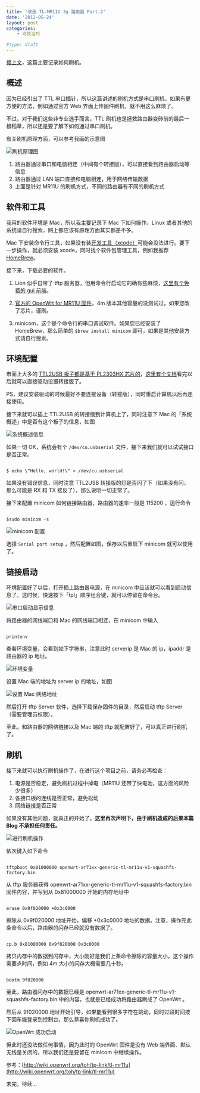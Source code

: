 ```yaml
---
title: '改造 TL-MR11U 3g 路由器 Part.2'
date: '2012-05-24'
layout: post
categories:
    - 奇技淫巧

#type: draft
---
```


[接上文]({{site.urls}}/posts/3087.html)，这篇主要记录如何刷机。

## 概述

因为已经引出了 TTL 串口插针，所以这篇讲述的刷机方式是串口刷机，如果有更方便的方法，例如通过官方 Web 界面上传固件刷机，就不用这么麻烦了。

不过，对于我们这些非专业选手而言，TTL 刷机也是拯救路由器变砖前的最后一根稻草，所以还是要了解下如何通过串口刷机。

有关刷机原理方面，可以参考我画的示意图

![刷机原理图](http://files.gracecode.com/2012_05_24/1337844010.png)

1. 路由器通过串口和电脑相连（中间有个转接版），可以直接看到路由器启动等信息
2. 路由器通过 LAN 端口直接和电脑相连，用于网络传输数据
3. 上面是针对 MR11U 的刷机方式，不同的路由器有不同的刷机方式


## 软件和工具

我用的软件环境是 Mac，所以我主要记录下 Mac 下如何操作。Linux 或者其他的系统请自行搜索，网上都应该有原理方面其实都差不多。

Mac 下安装命令行工具，如果没有装[开发工具（xcode）](https://developer.apple.com/xcode/)可能会没法进行。要下一步操作，就必须安装 xcode，同时找个软件包管理工具，例如我推荐 [HomeBrew](http://mxcl.github.com/homebrew/)。

接下来，下载必要的软件。

1. Lion 似乎自带了 tftp 服务器，但用命令行启动它的确有些麻烦，[这里有个免费的 gui 前端](http://www.macupdate.com/app/mac/11116/tftpserver)。

2. [官方的 OpenWrt for MR11U 固件](http://downloads.openwrt.org/snapshots/trunk/ar71xx/openwrt-ar71xx-generic-tl-mr11u-v1-squashfs-factory.bin)，4m 版本其他容量的没测试过，如果您改了芯片，谨刷。

3. minicom，这个是个命令行的串口调试软件。如果您已经安装了 HomeBrew，那么简单的 <code>$brew install minicom</code>  即可，如果是其他安装方式请自行搜索。


## 环境配置

市面上大多的 [TTL2USB 板子都是基于 PL2303HX 芯片的](http://goo.gl/0cEhf)，[这里有个文档](http://changux.co/osx-installer-to-pl2303-serial-usb-on-osx-lio)看完以后就可以直接驱动设置转接版了。

PS，建议安装驱动的时候最好不要连接设备（转接版），同时重启计算机以后再连接使用。

接下来就可以插上 TTL2USB 的转接版到计算机上了，同时注意下 Mac 的「系统概述」中是否有这个板子的信息，如图

![系统概述信息](http://files.gracecode.com/2012_05_24/1337844771.png)

如果一切 OK，系统会有个  <code>/dev/cu.usbserial</code> 文件，接下来我们就可以试试接口是否正常。

<code>
$ echo \"Hello, world!\" > /dev/cu.usbserial
</code>

如果没有错误信息，同时注意 TTL2USB 转接版的灯是否闪了下（如果没有闪，那么可能是 RX 和 TX 接反了），那么说明一切正常了。

接下来配置 minicom 如何链接路由器，路由器的速率一般是 115200 ，运行命令

<code>
$sudo minicom -s
</code>

![minicom 配置](http://files.gracecode.com/2012_05_24/1337844858.png)

选择 <code>Serial port setup</code> ，然后配置如图，保存以后重启下 minicom 就可以使用了。


## 链接启动

环境配置好了以后，打开插上路由器电源，在 minicom 中应该就可以看到启动信息了。这时候，快速按下「tpl」顺序组合键，就可以停留在命令台。

![串口启动显示信息](http://files.gracecode.com/2012_05_24/1337844950.png)

将路由器的网线端口和 Mac 的网线端口相连，在 minicom 中输入

<code>
printenv
</code>

查看环境变量，会看到如下字符串，注意此时 serverip 是 Mac 的 ip，ipaddr 是路由器的 ip 地址。

![环境变量](http://files.gracecode.com/2012_05_24/1337844979.png)

设置 Mac 端的地址为 server ip 的地址，如图

![设置 Mac 网络地址](http://files.gracecode.com/2012_05_24/1337844992.png)

然后打开 tftp Server 软件，选择下载保存固件的目录，然后启动 tftp Server （需要管理员权限）。

至此，和路由器的网络链接以及 Mac 端的 tftp 就配置好了，可以真正进行刷机了。 


## 刷机

接下来就可以执行刷机操作了，在进行这个项目之前，请务必再检查：

1. 电源是否稳定，避免刷机过程中掉电（MR11U 还带了快电池，这方面的风险少很多） 
2. 各接口板的连线是否正常，避免松动 
3. 网络链接是否正常

如果没有其他问题，就真正的开始了。**这里再次声明下，由于刷机造成的后果本篇 Blog 不承担任何责任。**

![进行刷机操作](http://files.gracecode.com/2012_05_24/1337845139.png)

依次键入如下命令

<code>
tftpboot 0x81000000 openwrt-ar71xx-generic-tl-mr11u-v1-squashfs-factory.bin
</code>

从 tftp 服务器获得 openwrt-ar71xx-generic-tl-mr11u-v1-squashfs-factory.bin 固件内容，并写到从  0x81000000 开始的内存地址中

<code>
erase 0x9f020000 +0x3c0000
</code>

擦除从 0x9f020000 地址开始，偏移 +0x3c0000 地址的数据。注意，操作完此条命令以后，路由器的闪存已经就没有数据了。

<code>
cp.b 0x81000000 0x9f020000 0x3c0000
</code>

拷贝内存中的数据到闪存中，大小刚好是我们上条命令擦除的容量大小，这个操作需要点时间，例如 4m 大小的闪存大概需要几十秒。

<code>
bootm 9f020000
</code>

至此，路由器闪存中的数据已经是 openwrt-ar71xx-generic-tl-mr11u-v1-squashfs-factory.bin 中的内容，也就是已经成功将路由器刷成了 OpenWrt 。

然后从 9f020000 地址开始引导，如果能看到很多字符在跳动，同时过段时间按下回车能登录到控制台，那么恭喜你刷机成功了。

![OpenWrt 成功启动](http://files.gracecode.com/2012_05_24/1337845156.png)

但此时还没法做任何事情，因为此时的 OpenWrt 固件是没有 Web 端界面、默认无线是关闭的，所以我们还是要留在 minicom 中继续操作。

参考：[http://wiki.openwrt.org/toh/tp-link/tl-mr11u](http://wiki.openwrt.org/toh/tp-link/tl-mr11u)

未完，待续…
